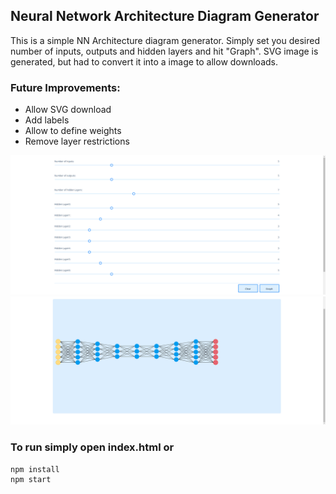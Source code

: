 ## Neural Network Architecture Diagram Generator

This is a simple NN Architecture diagram generator. Simply set you desired number of inputs, outputs and hidden layers and hit "Graph". SVG image is generated, but had to convert it into a image to allow downloads. 

### Future Improvements:
* Allow SVG download
* Add labels
* Allow to define weights
* Remove layer restrictions

![alt text](https://github.com/Mahesh-Ranaweera/svg_gen_nn/blob/master/assets/preview1.png)
![alt text](https://github.com/Mahesh-Ranaweera/svg_gen_nn/blob/master/assets/preview2.png)

### To run simply open index.html or
```
npm install
npm start
```
